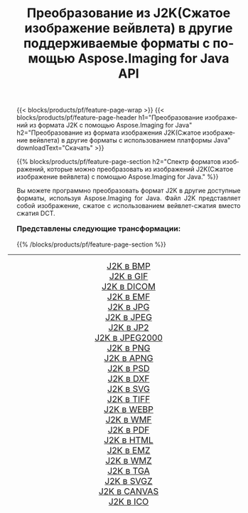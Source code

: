 ﻿---
title: Преобразование из J2K(Сжатое изображение вейвлета) в другие поддерживаемые форматы с помощью Aspose.Imaging for Java API 
weight: 3920
url: /ru/java/conversion/from/j2k/ 
lang: ru
langdirlevel: 2
locales: zh-hans,ja,it,ru,de,es,fr,nl,id,lt,pl,pt,vi,tr,ko,zh-hant,ar,hi,th,sv,cs,uk,he
description: Aspose.Imaging может легко конвертировать из J2K(Сжатое изображение вейвлета) в другие форматы с помощью платформы Java.
---

{{< blocks/products/pf/feature-page-wrap >}}
{{< blocks/products/pf/feature-page-header h1="Преобразование изображений из формата J2K с помощью Aspose.Imaging for Java" h2="Преобразование из формата изображения J2K(Сжатое изображение вейвлета) в другие форматы с использованием платформы Java" downloadText="Скачать" >}}


{{% blocks/products/pf/feature-page-section  h2="Спектр форматов изображений, которые можно преобразовать из изображений J2K(Сжатое изображение вейвлета) с помощью Aspose.Imaging for Java." %}}
<p align=justify>Вы можете программно преобразовать формат J2K в другие доступные форматы, используя
Aspose.Imaging for Java. Файл J2K представляет собой изображение, сжатое с использованием вейвлет-сжатия вместо сжатия DCT.</p>
<h3 style="margin-top:16px;">
Представлены следующие трансформации:
</h3>
{{% /blocks/products/pf/feature-page-section %}}
<div class="container-fluid productfamilypage bg-gray">
    <div class="convertypes bg-gray agp-content section">
        <div class="container">
		<hr style="margin-left:-20px;"/>
		<div class="row other-converters" style="gap: 10px;font-size: 19px;text-align:center;">
		    <div class='col-md-3 other-converter remove-lp remove-rp'><a href="/imaging/ru/java/conversion/j2k-to-bmp/" style="padding:15px;">J2K в BMP</a></div><div class='col-md-3 other-converter remove-lp remove-rp'><a href="/imaging/ru/java/conversion/j2k-to-gif/" style="padding:15px;">J2K в GIF</a></div><div class='col-md-3 other-converter remove-lp remove-rp'><a href="/imaging/ru/java/conversion/j2k-to-dicom/" style="padding:15px;">J2K в DICOM</a></div><div class='col-md-3 other-converter remove-lp remove-rp'><a href="/imaging/ru/java/conversion/j2k-to-emf/" style="padding:15px;">J2K в EMF</a></div><div class='col-md-3 other-converter remove-lp remove-rp'><a href="/imaging/ru/java/conversion/j2k-to-jpg/" style="padding:15px;">J2K в JPG</a></div><div class='col-md-3 other-converter remove-lp remove-rp'><a href="/imaging/ru/java/conversion/j2k-to-jpeg/" style="padding:15px;">J2K в JPEG</a></div><div class='col-md-3 other-converter remove-lp remove-rp'><a href="/imaging/ru/java/conversion/j2k-to-jp2/" style="padding:15px;">J2K в JP2</a></div><div class='col-md-3 other-converter remove-lp remove-rp'><a href="/imaging/ru/java/conversion/j2k-to-jpeg2000/" style="padding:15px;">J2K в JPEG2000</a></div><div class='col-md-3 other-converter remove-lp remove-rp'><a href="/imaging/ru/java/conversion/j2k-to-png/" style="padding:15px;">J2K в PNG</a></div><div class='col-md-3 other-converter remove-lp remove-rp'><a href="/imaging/ru/java/conversion/j2k-to-apng/" style="padding:15px;">J2K в APNG</a></div><div class='col-md-3 other-converter remove-lp remove-rp'><a href="/imaging/ru/java/conversion/j2k-to-psd/" style="padding:15px;">J2K в PSD</a></div><div class='col-md-3 other-converter remove-lp remove-rp'><a href="/imaging/ru/java/conversion/j2k-to-dxf/" style="padding:15px;">J2K в DXF</a></div><div class='col-md-3 other-converter remove-lp remove-rp'><a href="/imaging/ru/java/conversion/j2k-to-svg/" style="padding:15px;">J2K в SVG</a></div><div class='col-md-3 other-converter remove-lp remove-rp'><a href="/imaging/ru/java/conversion/j2k-to-tiff/" style="padding:15px;">J2K в TIFF</a></div><div class='col-md-3 other-converter remove-lp remove-rp'><a href="/imaging/ru/java/conversion/j2k-to-webp/" style="padding:15px;">J2K в WEBP</a></div><div class='col-md-3 other-converter remove-lp remove-rp'><a href="/imaging/ru/java/conversion/j2k-to-wmf/" style="padding:15px;">J2K в WMF</a></div><div class='col-md-3 other-converter remove-lp remove-rp'><a href="/imaging/ru/java/conversion/j2k-to-pdf/" style="padding:15px;">J2K в PDF</a></div><div class='col-md-3 other-converter remove-lp remove-rp'><a href="/imaging/ru/java/conversion/j2k-to-html/" style="padding:15px;">J2K в HTML</a></div><div class='col-md-3 other-converter remove-lp remove-rp'><a href="/imaging/ru/java/conversion/j2k-to-emz/" style="padding:15px;">J2K в EMZ</a></div><div class='col-md-3 other-converter remove-lp remove-rp'><a href="/imaging/ru/java/conversion/j2k-to-wmz/" style="padding:15px;">J2K в WMZ</a></div><div class='col-md-3 other-converter remove-lp remove-rp'><a href="/imaging/ru/java/conversion/j2k-to-tga/" style="padding:15px;">J2K в TGA</a></div><div class='col-md-3 other-converter remove-lp remove-rp'><a href="/imaging/ru/java/conversion/j2k-to-svgz/" style="padding:15px;">J2K в SVGZ</a></div><div class='col-md-3 other-converter remove-lp remove-rp'><a href="/imaging/ru/java/conversion/j2k-to-canvas/" style="padding:15px;">J2K в CANVAS</a></div><div class='col-md-3 other-converter remove-lp remove-rp'><a href="/imaging/ru/java/conversion/j2k-to-ico/" style="padding:15px;">J2K в ICO</a></div>
                </div>
        </div>
    </div>
</div>
<br/>

